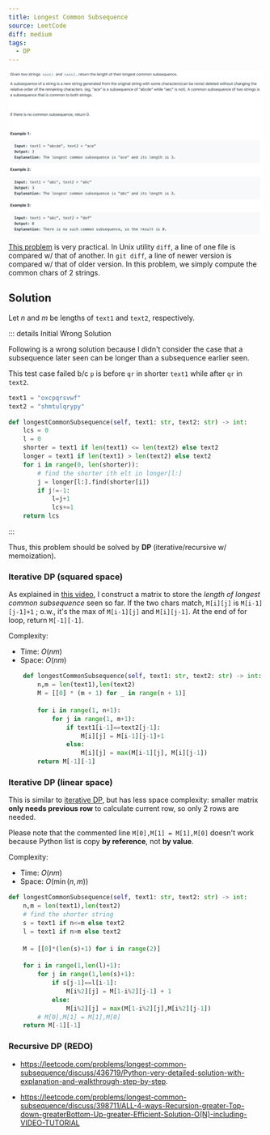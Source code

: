 ```yaml
---
title: Longest Common Subsequence
source: LeetCode
diff: medium
tags:
  - DP
---
```


<img class="medium-zoom" src="/algo/longest-common-subsequence.png" alt="https://leetcode.com/problems/longest-common-subsequence">

[This problem](https://en.wikipedia.org/wiki/Longest_common_subsequence_problem) is very practical. In Unix utility `diff`, a line of one file is compared w/ that of another. In `git diff`, a line of newer version is compared w/ that of older version. In this problem, we simply compute the common chars of 2 strings.

## Solution

Let $n$ and $m$ be lengths of `text1` and `text2`, respectively.

::: details Initial Wrong Solution

Following is a wrong solution because I didn't consider the case that a subsequence later seen can be longer than a subsequence earlier seen.

This test case failed b/c `p` is before `qr` in shorter `text1` while after `qr` in `text2`.

```py
text1 = "oxcpqrsvwf"
text2 = "shmtulqrypy"
```

```py
def longestCommonSubsequence(self, text1: str, text2: str) -> int:
    lcs = 0
    l = 0
    shorter = text1 if len(text1) <= len(text2) else text2
    longer = text1 if len(text1) > len(text2) else text2
    for i in range(0, len(shorter)):
        # find the shorter ith elt in longer[l:]
        j = longer[l:].find(shorter[i])
        if j!=-1:
            l=j+1
            lcs+=1
    return lcs
```

:::

Thus, this problem should be solved by **DP** (iterative/recursive w/ memoization).

### Iterative DP (squared space)

As explained in [this video](https://youtu.be/NnD96abizww), I construct a matrix to store the _length of longest common subsequence_ seen so far. If the two chars match, `M[i][j]` is `M[i-1][j-1]+1` ; o.w., it's the max of `M[i-1][j]` and `M[i][j-1]`. At the end of for loop, return `M[-1][-1]`.

Complexity:

- Time: $O(nm)$
- Space: $O(nm)$

```py
    def longestCommonSubsequence(self, text1: str, text2: str) -> int:
        n,m = len(text1),len(text2)
        M = [[0] * (m + 1) for _ in range(n + 1)]

        for i in range(1, n+1):
            for j in range(1, m+1):
                if text1[i-1]==text2[j-1]:
                    M[i][j] = M[i-1][j-1]+1
                else:
                    M[i][j] = max(M[i-1][j], M[i][j-1])
        return M[-1][-1]
```

### Iterative DP (linear space)

This is similar to [iterative DP](#iterative-dp), but has less space complexity: smaller matrix **only needs previous row** to calculate current row, so only 2 rows are needed.

Please note that the commented line `M[0],M[1] = M[1],M[0]` doesn't work because Python list is copy **by reference**, not **by value**.

Complexity:

- Time: $O(nm)$
- Space: $O(\min(n,m))$

```py
def longestCommonSubsequence(self, text1: str, text2: str) -> int:
    n,m = len(text1),len(text2)
    # find the shorter string
    s = text1 if n<=m else text2
    l = text1 if n>m else text2

    M = [[0]*(len(s)+1) for i in range(2)]

    for i in range(1,len(l)+1):
        for j in range(1,len(s)+1):
            if s[j-1]==l[i-1]:
                M[i%2][j] = M[1-i%2][j-1] + 1
            else:
                M[i%2][j] = max(M[1-i%2][j],M[i%2][j-1])
        # M[0],M[1] = M[1],M[0]
    return M[-1][-1]
```

### Recursive DP (REDO)

- https://leetcode.com/problems/longest-common-subsequence/discuss/436719/Python-very-detailed-solution-with-explanation-and-walkthrough-step-by-step.

- https://leetcode.com/problems/longest-common-subsequence/discuss/398711/ALL-4-ways-Recursion-greater-Top-down-greaterBottom-Up-greater-Efficient-Solution-O(N)-including-VIDEO-TUTORIAL
